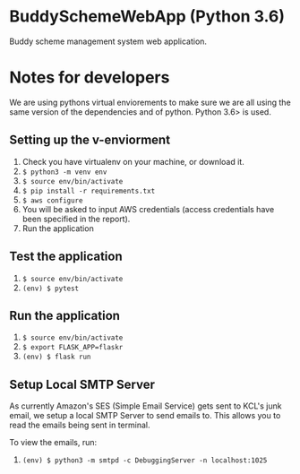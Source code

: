 # BuddySchemeWebApp (Python 3.6)
Buddy scheme management system web application.

# Notes for developers
We are using pythons virtual enviorements to make sure we are all using the same version of the dependencies and of python. Python 3.6> is used.

## Setting up the v-enviorment

1. Check you have virtualenv on your machine, or download it.
2. `$ python3 -m venv env`
3. `$ source env/bin/activate`
4. `$ pip install -r requirements.txt`
5. `$ aws configure`
6. You will be asked to input AWS credentials (access credentials have been specified in the report).
7. Run the application


## Test the application

1. `$ source env/bin/activate`
2. `(env) $ pytest`

## Run the application

1. `$ source env/bin/activate`
2. `$ export FLASK_APP=flaskr`
3. `(env) $ flask run`

## Setup Local SMTP Server

As currently Amazon's SES (Simple Email Service) gets sent to KCL's junk email, we setup a local SMTP Server to send emails to. 
This allows you to read the emails being sent in terminal. 

To view the emails, run: 
1. `(env) $ python3 -m smtpd -c DebuggingServer -n localhost:1025`

